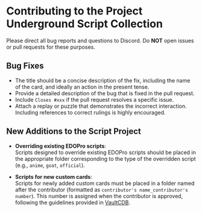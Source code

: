 # Contributing to the Project Underground Script Collection

Please direct all bug reports and questions to Discord. Do **NOT** open issues or pull requests for these purposes.

## Bug Fixes

- The title should be a concise description of the fix, including the name of the card, and ideally an action in the present tense.
- Provide a detailed description of the bug that is fixed in the pull request.
- Include `Closes #xxx` if the pull request resolves a specific issue.
- Attach a replay or puzzle that demonstrates the incorrect interaction. Including references to correct rulings is highly encouraged.

## New Additions to the Script Project

- **Overriding existing EDOPro scripts**:  
  Scripts designed to override existing EDOPro scripts should be placed in the appropriate folder corresponding to the type of the overridden script (e.g., `anime`, `goat`, `official`).  

- **Scripts for new custom cards**:  
  Scripts for newly added custom cards must be placed in a folder named after the contributor (formatted as `contributor's name_contributor's number`). This number is assigned when the contributor is approved, following the guidelines provided in [VaultCDB](https://github.com/YGOProjectUnderground/VaultCDB.git).